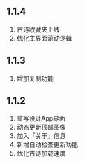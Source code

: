## 1.1.4
1. 古诗收藏夹上线
2. 优化主界面滚动逻辑

## 1.1.3
1. 增加复制功能

## 1.1.2
1. 重写设计App界面
2. 动态更新顶部图像
3. 加入「关于」信息
4. 新增自动检查更新功能
5. 优化古诗加载速度
